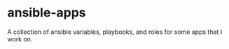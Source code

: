 # ansible-apps
A collection of ansible variables, playbooks, and roles for some apps that I work on.
